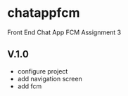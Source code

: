 # chatappfcm
Front End Chat App FCM Assignment 3

## V.1.0 ##
- configure project
- add navigation screen
- add fcm
